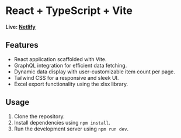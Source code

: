 # React + TypeScript + Vite

**Live: [Netlify](https://react-vite-w2pe.vercel.app/)**

## Features
- React application scaffolded with Vite.
- GraphQL integration for efficient data fetching.
- Dynamic data display with user-customizable item count per page.
- Tailwind CSS for a responsive and sleek UI.
- Excel export functionality using the xlsx library.

## Usage
1. Clone the repository.
2. Install dependencies using `npm install`.
3. Run the development server using `npm run dev`.

